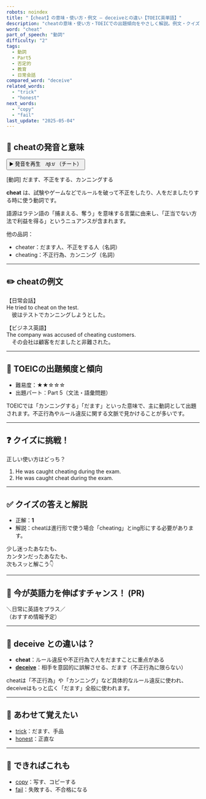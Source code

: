 ```yaml
---
robots: noindex
title: "【cheat】の意味・使い方・例文 ― deceiveとの違い【TOEIC英単語】"
description: "cheatの意味・使い方・TOEICでの出題傾向をやさしく解説。例文・クイズ付きでdeceiveとの違いもわかりやすく学べます。"
word: "cheat"
part_of_speech: "動詞"
difficulty: "2"
tags:
  - 動詞
  - Part5
  - 否定的
  - 教育
  - 日常会話
compared_word: "deceive"
related_words:
  - "trick"
  - "honest"
next_words:
  - "copy"
  - "fail"
last_update: "2025-05-04"
---
```


## 🔰 cheatの発音と意味

<button class="play-audio" onclick="playTTS('cheat')">
  <span class="play-audio-main">
    ▶️ 発音を再生　/tʃiːt/
  </span>
  <span class="play-audio-sub">
    （チート）
  </span>
</button>

[動詞] だます、不正をする、カンニングする

**cheat** は、試験やゲームなどでルールを破って不正をしたり、人をだましたりする時に使う動詞です。

語源はラテン語の「捕まえる、奪う」を意味する言葉に由来し、「正当でない方法で利益を得る」というニュアンスが含まれます。

他の品詞：  
- cheater：だます人、不正をする人（名詞）
- cheating：不正行為、カンニング（名詞）

---

## ✏️ cheatの例文

【日常会話】  
He tried to cheat on the test.  
　彼はテストでカンニングしようとした。

【ビジネス英語】  
The company was accused of cheating customers.  
　その会社は顧客をだましたと非難された。

---

## 🎯 TOEICの出題頻度と傾向

- 難易度：★★☆☆☆
- 出題パート：Part 5（文法・語彙問題）

TOEICでは「カンニングする」「だます」といった意味で、主に動詞として出題されます。不正行為やルール違反に関する文脈で見かけることが多いです。

---

## ❓ クイズに挑戦！

正しい使い方はどっち？

1. He was caught cheating during the exam.  
2. He was caught cheat during the exam.

---

## ✅ クイズの答えと解説

- 正解：**1**
- 解説：cheatは進行形で使う場合「cheating」とing形にする必要があります。

少し迷ったあなたも、  
カンタンだったあなたも、  
次もスッと解こう👇️

---

## 🚀 今が英語力を伸ばすチャンス！ (PR)

<div class="info-center">
＼日常に英語をプラス／<br>  
（おすすめ情報予定）
</div>

---

## 🤔  deceive との違いは？

- **cheat**：ルール違反や不正行為で人をだますことに重点がある
- **[deceive](/deceive)**：相手を意図的に誤解させる、だます（不正行為に限らない）

cheatは「不正行為」や「カンニング」など具体的なルール違反に使われ、deceiveはもっと広く「だます」全般に使われます。

---

## 🧩 あわせて覚えたい

- [trick](/trick)：だます、手品
- [honest](/honest)：正直な

---

## 📖 できればこれも

- [copy](/copy)：写す、コピーする
- [fail](/fail)：失敗する、不合格になる

<!-- cvid: aid27_bid23 -->
